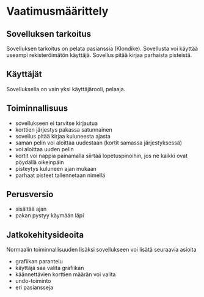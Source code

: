 # Vaatimusmäärittely

## Sovelluksen tarkoitus
Sovelluksen tarkoitus on pelata pasianssia (Klondike). Sovellusta voi käyttää useampi rekisteröimätön käyttäjä. Sovellus pitää kirjaa parhaista pisteistä.

## Käyttäjät
Sovelluksella on vain yksi käyttäjärooli, pelaaja.

## Toiminnallisuus
- sovellukseen ei tarvitse kirjautua
- korttien järjestys pakassa satunnainen
- sovellus pitää kirjaa kuluneesta ajasta
- saman pelin voi aloittaa uudestaan (kortit samassa järjestyksessä)
- voi aloittaa uuden pelin
- kortit voi nappia painamalla siirtää lopetuspinoihin, jos ne kaikki ovat pöydällä oikeinpäin
- pisteytys kuluneen ajan mukaan
- parhaat pisteet tallennetaan nimellä

## Perusversio
- sisältää ajan
- pakan pystyy käymään läpi

## Jatkokehitysideoita
Normaalin toiminnallisuuden lisäksi sovellukseen voi lisätä seuraavia asioita
- grafiikan parantelu
- käyttäjä saa valita grafiikan
- käännettävien korttien määrän voi valita
- undo-toiminto
- eri pasiansseja
